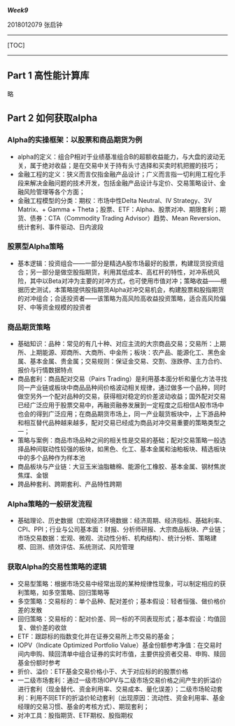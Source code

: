 ***Week9***

2018012079 张启钟

------

[TOC]

------

## Part 1 高性能计算库

略

## Part 2 如何获取alpha

### Alpha的实操框架：以股票和商品期货为例

- alpha的定义：组合P相对于业绩基准组合B的超额收益能力，与大盘的波动无关，属于绝对收益；是在交易中关于持有头寸选择和买卖时机把握的技巧；
- 金融工程的定义：狭义而言仅指金融产品设计；广义而言指一切利用工程化手段来解决金融问题的技术开发，包括金融产品设计与定价、交易策略设计、金融风险管理等各个方面；
- 金融工程模型的分类：期权：市场中性Delta Neutral、IV Strategy、3V Matrix、+ Gamma + Theta；股票、ETF：Alpha、股票对冲、期限套利；期货、债券：CTA（Commodity Trading Advisor）趋势、Mean Reversion、统计套利、事件驱动、日内波段

### 股票型Alpha策略

- 基本逻辑：投资组合——一部分是精选A股市场最好的股票，构建现货投资组合；另一部分是做空股指期货，利用其低成本、高杠杆的特性，对冲系统风险，其中以Beta对冲为主要的对冲方式，也可使用市值对冲；策略收益——根据历史测试，本策略提供股指期货Alpha对冲交易机会，构建股票和股指期货的对冲组合；合适投资者——该策略为高风险高收益投资策略，适合高风险偏好、中等资金规模的投资者

### 商品期货策略

- 基础知识：品种：常见的有几十种、对应主流的大宗商品交易；交易所：上期所、上期能源、郑商所、大商所、中金所；板块：农产品、能源化工、黑色金属、基本金属、贵金属；交易规则：保证金交易、交割、涨跌停、主力合约、报价与行情数据特点
- 商品套利：商品配对交易（Pairs Trading）是利用基本面分析和量化方法寻找同一产业链或板块中商品品种间价格波动相关规律，通过做多一个品种，同时做空另外一个配对品种的交易，获得相对稳定的价差波动收益；国外配对交易已经广泛应用于股票交易中，再融资融券发展到一定程度之后相信A股市场中也会的得到广泛应用；在商品期货市场上，同一产业靓货板块中，上下游品种和相互替代品种越来越多，配对交易已经成为商品对冲交易重要的策略类型之一；
- 策略与案例：商品市场品种之间的相关性是交易的基础；配对交易策略一般选择品种间联动性较强的板块，如黑色、化工、基本金属和油粕板块、精选板块中的多个品种作为样本池
- 商品板块与产业链：大豆玉米油脂糖棉、能源化工橡胶、基本金属、钢材焦炭焦煤、金银
- 跨品种套利、跨期套利、产品特性跨期

### Alpha策略的一般研发流程

- 基础理论、历史数据（宏观经济环境数据：经济周期、经济指标、基础利率、CPI、PPI；行业与公司基本面：财报、分析师研报、大宗商品板块、产业链；市场交易数据：宏观、微观、流动性分析、机构结构）、统计分析、策略建模、回测、绩效评估、系统测试、风险管理

### 获取Alpha的交易性策略的逻辑

- 交易型策略：根据市场交易中经常出现的某种规律性现象，可以制定相应的获利策略，如多空策略、回归策略等
- 多空策略：交易标的：单个品种、配对差价；基本假设：轻者恒强、做价格价差的发散
- 回归策略：交易标的：配对价差、同一标的不同表现形式；基本假设：均值回复、做价差的收敛
- ETF：跟踪标的指数变化并在证券交易所上市交易的基金；
- IOPV（Indicate Optimized Portfolio Value）基金份额参考净值：在交易时间内申购、赎回清单中组合证券的实时市值，主要供投资者交易、申购、赎回基金份额时参考
- 折价、溢价：ETF基金交易价格小于、大于对应标的的股票价格
- 一二级市场套利：通过一级市场IOPV与二级市场交易价格之间产生的折溢价进行套利（现金替代、资金利用率、交易成本、量化误差）；二级市场轮动套利：利用不同ETF的折溢价轮动套利（出现原因：流动性、资金利用率、基金经理的交易习惯、基金的考核方式）、期现套利；
- 对冲工具：股指期货、ETF期权、股指期权





